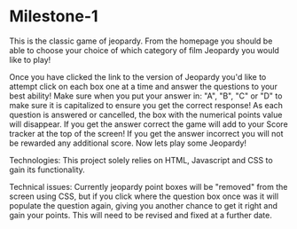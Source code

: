 # Milestone-1
This is the classic game of jeopardy. From the homepage you should be able to choose your choice of which category of film Jeopardy you would like to play!

Once you have clicked the link to the version of Jeopardy you'd like to attempt click on each box one at a time and answer the questions to your best ability! Make sure when you put your answer in: "A", "B", "C" or "D" to make sure it is capitalized to ensure you get the correct response! As each question is answered or cancelled, the box with the numerical points value will disappear. If you get the answer correct the game will add to your Score tracker at the top of the screen! If you get the answer incorrect you will not be rewarded any additional score. Now lets play some Jeopardy!

Technologies:
This project solely relies on HTML, Javascript and CSS to gain its functionality. 

Technical issues:
Currently jeopardy point boxes will be "removed" from the screen using CSS, but if you click where the question box once was it will populate the question again, giving you another chance to get it right and gain your points. This will need to be revised and fixed at a further date.

